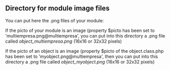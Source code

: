 
Directory for module image files
--------------------------------

You can put here the .png files of your module:


If the picto of your module is an image (property $picto has been set to 'multiempresa.png@multiempresa', you can put into this
directory a .png file called *object_multiempresa.png* (16x16 or 32x32 pixels)


If the picto of an object is an image (property $picto of the object.class.php has been set to 'myobject.png@multiempresa', then you can put into this
directory a .png file called *object_myobject.png* (16x16 or 32x32 pixels)

